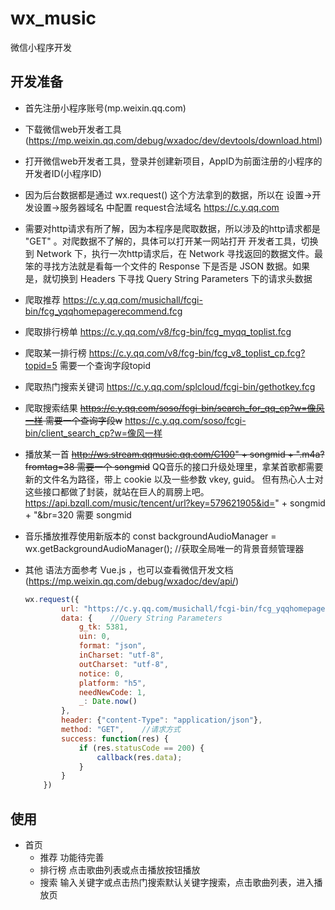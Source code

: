 # wx_music
微信小程序开发

## 开发准备
* 首先注册小程序账号(mp.weixin.qq.com)
* 下载微信web开发者工具(https://mp.weixin.qq.com/debug/wxadoc/dev/devtools/download.html)
* 打开微信web开发者工具，登录并创建新项目，AppID为前面注册的小程序的开发者ID(小程序ID)
* 因为后台数据都是通过 wx.request() 这个方法拿到的数据，所以在  设置->开发设置->服务器域名  中配置  request合法域名	https://c.y.qq.com
* 需要对http请求有所了解，因为本程序是爬取数据，所以涉及的http请求都是 "GET" 。对爬数据不了解的，具体可以打开某一网站打开 开发者工具，切换到 Network 下，执行一次http请求后，在 Network 寻找返回的数据文件。最笨的寻找方法就是看每一个文件的 Response 下是否是 JSON 数据。如果是，就切换到 Headers 下寻找 Query String Parameters 下的请求头数据
* 爬取推荐  https://c.y.qq.com/musichall/fcgi-bin/fcg_yqqhomepagerecommend.fcg
* 爬取排行榜单  https://c.y.qq.com/v8/fcg-bin/fcg_myqq_toplist.fcg
* 爬取某一排行榜  https://c.y.qq.com/v8/fcg-bin/fcg_v8_toplist_cp.fcg?topid=5  需要一个查询字段topid
* 爬取热门搜索关键词  https://c.y.qq.com/splcloud/fcgi-bin/gethotkey.fcg
* 爬取搜索结果  ~~https://c.y.qq.com/soso/fcgi-bin/search_for_qq_cp?w=像风一样  需要一个查询字段w~~ https://c.y.qq.com/soso/fcgi-bin/client_search_cp?w=像风一样
* 播放某一首 ~~http://ws.stream.qqmusic.qq.com/C100" + songmid + ".m4a?fromtag=38 需要一个 songmid~~ QQ音乐的接口升级处理里，拿某首歌都需要新的文件名为路径，带上 cookie 以及一些参数 vkey, guid。 但有热心人士对这些接口都做了封装，就站在巨人的肩膀上吧。 https://api.bzqll.com/music/tencent/url?key=579621905&id=" + songmid + "&br=320  需要 songmid
* 音乐播放推荐使用新版本的 const backgroundAudioManager = wx.getBackgroundAudioManager();  //获取全局唯一的背景音频管理器
* 其他  语法方面参考 Vue.js ，也可以查看微信开发文档(https://mp.weixin.qq.com/debug/wxadoc/dev/api/)
	

	``` javascript
	wx.request({
			url: "https://c.y.qq.com/musichall/fcgi-bin/fcg_yqqhomepagerecommend.fcg",    //请求地址，推荐页面数据
			data: {    //Query String Parameters
				g_tk: 5381,
				uin: 0,
				format: "json",
				inCharset: "utf-8",
				outCharset: "utf-8",
				notice: 0,
				platform: "h5",
				needNewCode: 1,
				_: Date.now()
			},
			header: {"content-Type": "application/json"},
			method: "GET",    //请求方式
			success: function(res) {
				if (res.statusCode == 200) {
					callback(res.data);
				}
			}
		})
	```
## 使用

* 首页 
	* 推荐  功能待完善
	* 排行榜  点击歌曲列表或点击播放按钮播放
	* 搜索  输入关键字或点击热门搜索默认关键字搜索，点击歌曲列表，进入播放页